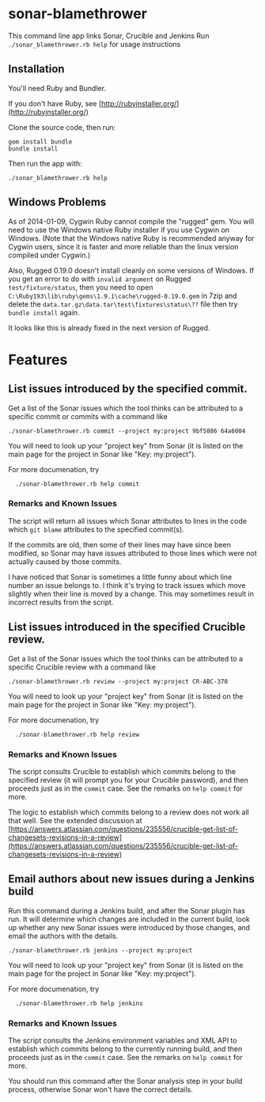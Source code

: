 sonar-blamethrower
==================

This command line app links Sonar, Crucible and Jenkins
Run `./sonar_blamethrower.rb help` for usage instructions

Installation
------------

You'll need Ruby and Bundler.

If you don't have Ruby, see [http://rubyinstaller.org/](http://rubyinstaller.org/)

Clone the source code, then run:

    gem install bundle
    bundle install

Then run the app with:

    ./sonar_blamethrower.rb help


Windows Problems
----------------

As of 2014-01-09, Cygwin Ruby cannot compile the "rugged" gem. You will need to use the Windows native Ruby installer if you use Cygwin on Windows.
(Note that the Windows native Ruby is recommended anyway for Cygwin users, since it is faster and more reliable than the linux version compiled under Cygwin.)

Also, Rugged 0.19.0 doesn't install cleanly on some versions of Windows.
If you get an error to do with `invalid argument` on Rugged `test/fixture/status`, then you need to open `C:\Ruby193\lib\ruby\gems\1.9.1\cache\rugged-0.19.0.gem` in 7zip and delete the `data.tar.gz\data.tar\test\fixtures\status\??` file then try `bundle install` again.

It looks like this is already fixed in the next version of Rugged.

Features
======

List issues introduced by the specified commit.
------

Get a list of the Sonar issues which the tool thinks can be attributed to a specific commit or commits with a command like

    ./sonar-blamethrower.rb commit --project my:project 9bf5886 64a6004

You will need to look up your "project key" from Sonar (it is listed on the main page for the project in Sonar like "Key:   my:project").

For more documenation, try 

      ./sonar-blamethrower.rb help commit

### Remarks and Known Issues

The script will return all issues which Sonar attributes to lines in the code which `git blame` attributes to the specified commit(s). 

If the commits are old, then some of their lines may have since been modified, so Sonar may have issues attributed to those lines which were not actually caused by those commits.

I have noticed that Sonar is sometimes a little funny about which line number an issue belongs to. I think it's trying to track issues which move slightly when their line is moved by a change. This may sometimes result in incorrect results from the script.

List issues introduced in the specified Crucible review.
------

Get a list of the Sonar issues which the tool thinks can be attributed to a specific Crucible review with a command like

    ./sonar-blamethrower.rb review --project my:project CR-ABC-370

You will need to look up your "project key" from Sonar (it is listed on the main page for the project in Sonar like "Key:   my:project").

For more documenation, try 

      ./sonar-blamethrower.rb help review

### Remarks and Known Issues

The script consults Crucible to establish which commits belong to the specified review (it will prompt you for your Crucible password), and then proceeds just as in the `commit` case. See the remarks on `help commit` for more.

The logic to establish which commits belong to a review does not work all that well. See the extended discussion at [https://answers.atlassian.com/questions/235556/crucible-get-list-of-changesets-revisions-in-a-review](https://answers.atlassian.com/questions/235556/crucible-get-list-of-changesets-revisions-in-a-review)


Email authors about new issues during a Jenkins build
------

Run this command during a Jenkins build, and after the Sonar plugin has run. It will determine which changes are included in the current build, look up whether any new Sonar issues were introduced by those changes, and email the authors with the details.

    ./sonar-blamethrower.rb jenkins --project my:project

You will need to look up your "project key" from Sonar (it is listed on the main page for the project in Sonar like "Key:   my:project").

For more documenation, try 

      ./sonar-blamethrower.rb help jenkins

### Remarks and Known Issues

The script consults the Jenkins environment variables and XML API to establish which commits belong to the currently running build, and then proceeds just as in the `commit` case. See the remarks on `help commit` for more.

You should run this command after the Sonar analysis step in your build process, otherwise Sonar won't have the correct details.
